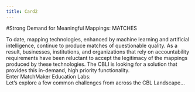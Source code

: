 ```yaml
---
title: Card2
---
```

#Strong Demand for Meaningful Mappings: MATCHES

To date, mapping technologies, enhanced by machine learning and artificial intelligence, continue to produce matches of questionable quality. As a result, businesses, institutions, and organizations that rely on accountability requirements have been reluctant to accept the legitimacy of the mappings produced by these technologies. The CBLI is looking for a solution that provides this in-demand, high priority functionality.<br/>Enter MatchMaker Education Labs:<br/>Let’s explore a few common challenges from across the CBL Landscape…